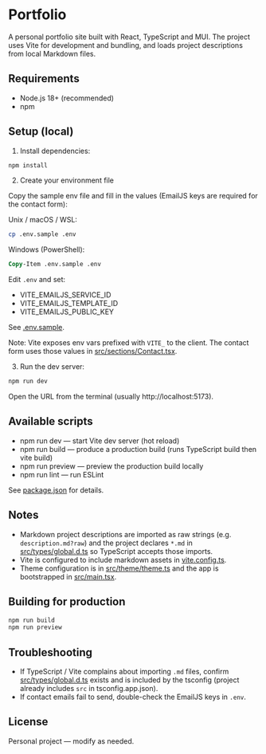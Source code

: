 # Portfolio

A personal portfolio site built with React, TypeScript and MUI. The project uses Vite for development and bundling, and loads project descriptions from local Markdown files.

## Requirements

- Node.js 18+ (recommended)
- npm

## Setup (local)

1. Install dependencies:

```sh
npm install
```

2. Create your environment file

Copy the sample env file and fill in the values (EmailJS keys are required for the contact form):

Unix / macOS / WSL:

```sh
cp .env.sample .env
```

Windows (PowerShell):

```ps
Copy-Item .env.sample .env
```

Edit `.env` and set:

- VITE_EMAILJS_SERVICE_ID
- VITE_EMAILJS_TEMPLATE_ID
- VITE_EMAILJS_PUBLIC_KEY

See [.env.sample](.env.sample).

Note: Vite exposes env vars prefixed with `VITE_` to the client. The contact form uses those values in [src/sections/Contact.tsx](src/sections/Contact.tsx).

3. Run the dev server:

```sh
npm run dev
```

Open the URL from the terminal (usually http://localhost:5173).

## Available scripts

- npm run dev — start Vite dev server (hot reload)
- npm run build — produce a production build (runs TypeScript build then vite build)
- npm run preview — preview the production build locally
- npm run lint — run ESLint

See [package.json](package.json) for details.

## Notes

- Markdown project descriptions are imported as raw strings (e.g. `description.md?raw`) and the project declares `*.md` in [src/types/global.d.ts](src/types/global.d.ts) so TypeScript accepts those imports.
- Vite is configured to include markdown assets in [vite.config.ts](vite.config.ts).
- Theme configuration is in [src/theme/theme.ts](src/theme/theme.ts) and the app is bootstrapped in [src/main.tsx](src/main.tsx).

## Building for production

```sh
npm run build
npm run preview
```

## Troubleshooting

- If TypeScript / Vite complains about importing `.md` files, confirm [src/types/global.d.ts](src/types/global.d.ts) exists and is included by the tsconfig (project already includes `src` in tsconfig.app.json).
- If contact emails fail to send, double-check the EmailJS keys in `.env`.

## License

Personal project — modify as needed.
